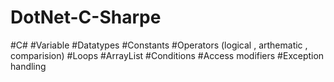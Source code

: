 # DotNet-C-Sharpe

#C# 
#Variable
#Datatypes
#Constants
#Operators (logical , arthematic , comparision)
#Loops
#ArrayList
#Conditions 
#Access modifiers
#Exception handling
